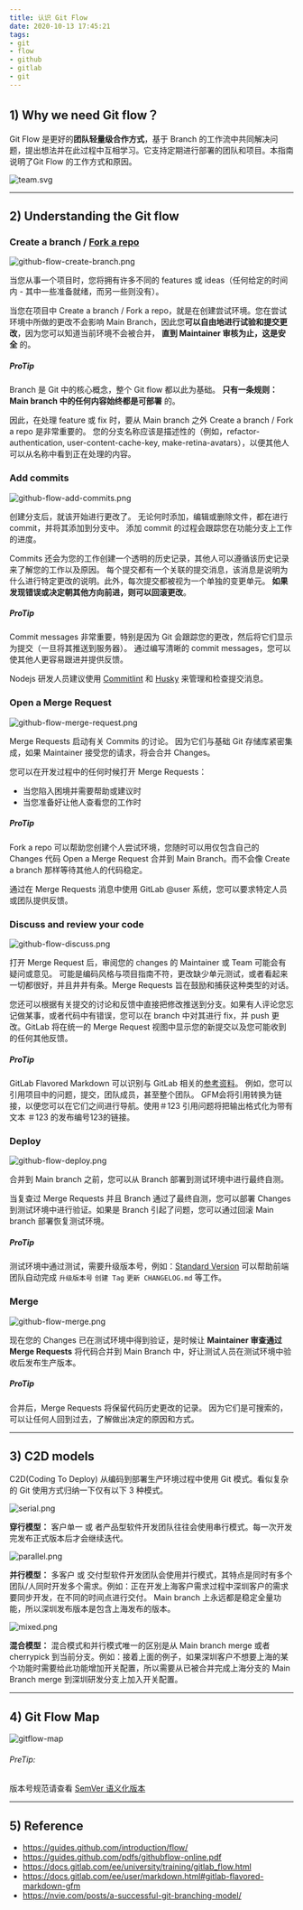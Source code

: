```yaml
---
title: 认识 Git Flow
date: 2020-10-13 17:45:21
tags:
- git
- flow
- github
- gitlab
- git
---
```


## 1) Why we need Git flow？

Git Flow 是更好的**团队轻量级合作方式**，基于 Branch 的工作流中共同解决问题，提出想法并在此过程中互相学习。它支持定期进行部署的团队和项目。本指南说明了Git Flow 的工作方式和原因。

![team.svg](images/team.svg)

---

## 2) Understanding the Git flow

### Create a branch / [Fork a repo](https://docs.gitlab.com/ee/user/project/repository/forking_workflow.html#creating-a-fork)

![github-flow-create-branch.png](images/github-flow-create-branch.png)

当您从事一个项目时，您将拥有许多不同的 features 或 ideas（任何给定的时间内 - 其中一些准备就绪，而另一些则没有）。

当您在项目中 Create a branch / Fork a repo，就是在创建尝试环境。您在尝试环境中所做的更改不会影响 Main Branch，因此您**可以自由地进行试验和提交更改**，因为您可以知道当前环境不会被合并， **直到 Maintainer 审核为止，这是安全** 的。

##### ProTip

Branch 是 Git 中的核心概念，整个 Git flow 都以此为基础。 **只有一条规则：Main branch 中的任何内容始终都是可部署** 的。

因此，在处理 feature 或 fix 时，要从 Main branch 之外 Create a branch / Fork a repo 是非常重要的。 您的分支名称应该是描述性的（例如，refactor-authentication, user-content-cache-key, make-retina-avatars），以便其他人可以从名称中看到正在处理的内容。

### Add commits

![github-flow-add-commits.png](images/github-flow-add-commits.png)

创建分支后，就该开始进行更改了。 无论何时添加，编辑或删除文件，都在进行 commit，并将其添加到分支中。 添加 commit 的过程会跟踪您在功能分支上工作的进度。

Commits 还会为您的工作创建一个透明的历史记录，其他人可以遵循该历史记录来了解您的工作以及原因。 每个提交都有一个关联的提交消息，该消息是说明为什么进行特定更改的说明。此外，每次提交都被视为一个单独的变更单元。 **如果发现错误或决定朝其他方向前进，则可以回滚更改**。

##### ProTip

Commit messages 非常重要，特别是因为 Git 会跟踪您的更改，然后将它们显示为提交（一旦将其推送到服务器）。 通过编写清晰的 commit messages，您可以使其他人更容易跟进并提供反馈。

Nodejs 研发人员建议使用 [Commitlint](https://commitlint.js.org) 和 [Husky](https://typicode.github.io/husky) 来管理和检查提交消息。

### Open a Merge Request

![github-flow-merge-request.png](images/github-flow-merge-request.png)

Merge Requests 启动有关 Commits 的讨论。 因为它们与基础 Git 存储库紧密集成，如果 Maintainer 接受您的请求，将会合并 Changes。

您可以在开发过程中的任何时候打开 Merge Requests：
- 当您陷入困境并需要帮助或建议时
- 当您准备好让他人查看您的工作时

##### ProTip

Fork a repo 可以帮助您创建个人尝试环境，您随时可以用仅包含自己的 Changes 代码 Open a Merge Request 合并到 Main Branch。而不会像 Create a branch 那样等待其他人的代码稳定。

通过在 Merge Requests 消息中使用 GitLab @user 系统，您可以要求特定人员或团队提供反馈。

### Discuss and review your code

![github-flow-discuss.png](images/github-flow-discuss.png)

打开 Merge Request 后，审阅您的 changes 的 Maintainer 或 Team 可能会有疑问或意见。 可能是编码风格与项目指南不符，更改缺少单元测试，或者看起来一切都很好，并且井井有条。Merge Requests 旨在鼓励和捕获这种类型的对话。

您还可以根据有关提交的讨论和反馈中直接把修改推送到分支。如果有人评论您忘记做某事，或者代码中有错误，您可以在 branch 中对其进行 fix，并 push 更改。GitLab 将在统一的 Merge Request 视图中显示您的新提交以及您可能收到的任何其他反馈。

##### ProTip

GitLab Flavored Markdown 可以识别与 GitLab 相关的[参考资料](https://docs.gitlab.com/ee/user/markdown.html#special-gitlab-references)。 例如，您可以引用项目中的问题，提交，团队成员，甚至整个团队。 GFM会将引用转换为链接，以便您可以在它们之间进行导航。使用＃123 引用问题将把输出格式化为带有文本 ＃123 的发布编号123的链接。

### Deploy

![github-flow-deploy.png](images/github-flow-deploy.png)

合并到 Main branch 之前，您可以从 Branch 部署到测试环境中进行最终自测。

当复查过 Merge Requests 并且 Branch 通过了最终自测，您可以部署 Changes 到测试环境中进行验证。如果是 Branch 引起了问题，您可以通过回滚 Main branch 部署恢复测试环境。

##### ProTip

测试环境中通过测试，需要升级版本号，例如：[Standard Version](https://github.com/conventional-changelog/standard-version) 可以帮助前端团队自动完成 `升级版本号` `创建 Tag` `更新 CHANGELOG.md` 等工作。

### Merge

![github-flow-merge.png](images/github-flow-merge.png)

现在您的 Changes 已在测试环境中得到验证，是时候让 **Maintainer 审查通过 Merge Requests** 将代码合并到 Main Branch 中，好让测试人员在测试环境中验收后发布生产版本。

##### ProTip

合并后，Merge Requests 将保留代码历史更改的记录。 因为它们是可搜索的，可以让任何人回到过去，了解做出决定的原因和方式。

---

## 3) C2D models

C2D(Coding To Deploy) 从编码到部署生产环境过程中使用 Git 模式。看似复杂的 Git 使用方式归纳一下仅有以下 3 种模式。

![serial.png](images/serial.png)

**穿行模型：** 客户单一 或 者产品型软件开发团队往往会使用串行模式。每一次开发完发布正式版本后才会继续迭代。

![parallel.png](images/parallel.png)

**并行模型：** 多客户 或 交付型软件开发团队会使用并行模式，其特点是同时有多个团队/人同时开发多个需求。例如：正在开发上海客户需求过程中深圳客户的需求要同步开发，在不同的时间点进行交付。
Main branch 上永远都是稳定全量功能，所以深圳发布版本是包含上海发布的版本。

![mixed.png](images/mixed.png)

**混合模型：** 混合模式和并行模式唯一的区别是从 Main branch merge 或者 cherrypick 到当前分支。例如：接着上面的例子，如果深圳客户不想要上海的某个功能时需要给此功能增加开关配置，所以需要从已被合并完成上海分支的 Main Branch merge 到深圳研发分支上加入开关配置。

---

## 4) Git Flow Map

![gitflow-map](images/gitflow-map.png)

###### PreTip:

版本号规范请查看 [SemVer 语义化版本](https://semver.org/lang/zh-CN/)

---

## 5) Reference

- https://guides.github.com/introduction/flow/
- https://guides.github.com/pdfs/githubflow-online.pdf
- https://docs.gitlab.com/ee/university/training/gitlab_flow.html
- https://docs.gitlab.com/ee/user/markdown.html#gitlab-flavored-markdown-gfm
- https://nvie.com/posts/a-successful-git-branching-model/
